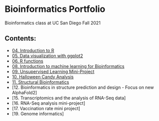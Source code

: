 # Bioinformatics Portfolio

Bioinformatics class at UC San Diego Fall 2021

## Contents: 

- [04. Introduction to R](https://github.com/shivanikhosla1/bggn213/blob/main/class04/class04.md)
- [05. Data visualization with ggplot2](https://github.com/shivanikhosla1/bggn213/blob/main/class05/class05.md)
- [06. R functions](https://github.com/shivanikhosla1/bggn213/blob/main/class06/class06.md)
- [08. Introduction to machine learning for Bioinformatics](https://github.com/shivanikhosla1/bggn213/blob/main/class08/class08.md)
- [09. Unsupervised Learning Mini-Project](https://github.com/shivanikhosla1/bggn213/blob/main/class09_mini_project/class09miniproject.md)
- [10. Halloween Candy Analysis](https://github.com/shivanikhosla1/bggn213/blob/main/class10/class10.md)
- [11. Structural Bioinformatics](https://github.com/shivanikhosla1/bggn213/blob/main/class11/class11.md)
- [12. Bioinformatics in structure prediction and design - Focus on new AlphaFold2]
- [15. Transcriptomics and the analysis of RNA-Seq data]
- [16. RNA-Seq analysis mini-project]
- [17. Vaccination rate mini project]
- [19. Genome informatics]
